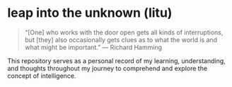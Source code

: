 # leap into the unknown (litu)

> “[One] who works with the door open gets all kinds of interruptions, but [they] also occasionally gets clues as to what the world is and what might be important.” — Richard Hamming

This repository serves as a personal record of my learning, understanding, and thoughts throughout my journey to comprehend and explore the concept of intelligence.
